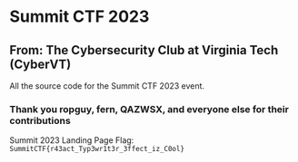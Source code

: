 # Summit CTF 2023

## From: The Cybersecurity Club at Virginia Tech (CyberVT)

All the source code for the Summit CTF 2023 event.

### Thank you ropguy, fern, QAZWSX, and everyone else for their contributions


Summit 2023 Landing Page Flag: `SummitCTF{r43act_Typ3wr1t3r_3ffect_iz_C0ol}`
